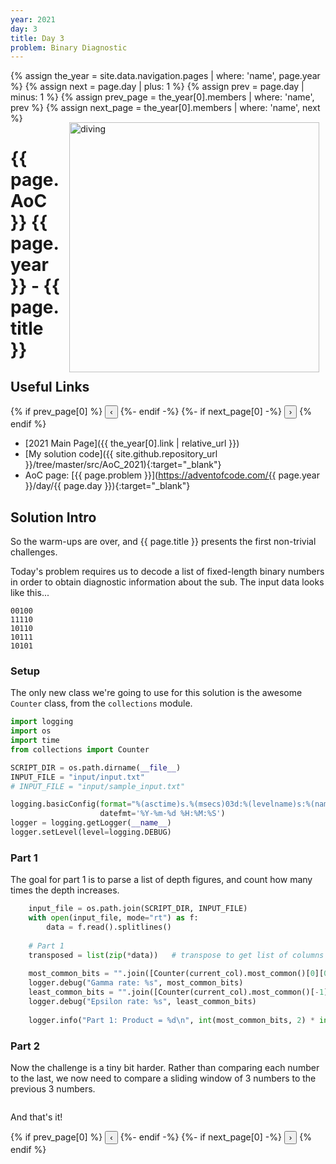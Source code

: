 ```yaml
---
year: 2021
day: 3
title: Day 3
problem: Binary Diagnostic
---
```

{% assign the_year = site.data.navigation.pages | where: 'name', page.year %}
{% assign next = page.day | plus: 1 %}
{% assign prev = page.day | minus: 1 %}
{% assign prev_page = the_year[0].members | where: 'name', prev %}
{% assign next_page = the_year[0].members | where: 'name', next %}
<img src="{{'/assets/images/bin_diag.jpg' | relative_url }}" alt="diving" style="margin:15px 10px 10px 10px; float: right; width:400px" />

# {{ page.AoC }} {{ page.year }} - {{ page.title }}

## Useful Links
{% if prev_page[0] %}
<button class="dazbo-button" onclick="window.location.href='{{ prev_page[0].link | relative_url }}';">&#8249;</button>
{%- endif -%}
{%- if next_page[0] -%}
<button class="dazbo-button" onclick="window.location.href='{{ next_page[0].link | relative_url }}';">&#8250;</button>
{% endif %}

- [2021 Main Page]({{ the_year[0].link | relative_url }})
- [My solution code]({{ site.github.repository_url }}/tree/master/src/AoC_2021){:target="_blank"}
- AoC page: [{{ page.problem }}](https://adventofcode.com/{{ page.year }}/day/{{ page.day }}){:target="_blank"}

## Solution Intro

So the warm-ups are over, and {{ page.title }} presents the first non-trivial challenges.

Today's problem requires us to decode a list of fixed-length binary numbers in order to obtain diagnostic information about the sub. The input data looks like this...

```
00100
11110
10110
10111
10101
```

### Setup

The only new class we're going to use for this solution is the awesome `Counter` class, from the `collections` module.

```python
import logging
import os
import time
from collections import Counter

SCRIPT_DIR = os.path.dirname(__file__) 
INPUT_FILE = "input/input.txt"
# INPUT_FILE = "input/sample_input.txt"

logging.basicConfig(format="%(asctime)s.%(msecs)03d:%(levelname)s:%(name)s:\t%(message)s", 
                    datefmt='%Y-%m-%d %H:%M:%S')
logger = logging.getLogger(__name__)
logger.setLevel(level=logging.DEBUG)
```

### Part 1

The goal for part 1 is to parse a list of depth figures, and count how many times the depth increases.

```python
    input_file = os.path.join(SCRIPT_DIR, INPUT_FILE)
    with open(input_file, mode="rt") as f:
        data = f.read().splitlines()
    
    # Part 1
    transposed = list(zip(*data))   # transpose to get list of columns
    
    most_common_bits = "".join([Counter(current_col).most_common()[0][0] for current_col in transposed])
    logger.debug("Gamma rate: %s", most_common_bits)
    least_common_bits = "".join([Counter(current_col).most_common()[-1][0] for current_col in transposed])
    logger.debug("Epsilon rate: %s", least_common_bits)
    
    logger.info("Part 1: Product = %d\n", int(most_common_bits, 2) * int(least_common_bits, 2))
```

### Part 2

Now the challenge is a tiny bit harder.  Rather than comparing each number to the last,
we now need to compare a sliding window of 3 numbers to the previous 3 numbers.

```python
```

And that's it!

{% if prev_page[0] %}
<button class="dazbo-button" onclick="window.location.href='{{ prev_page[0].link | relative_url }}';">&#8249;</button>
{%- endif -%}
{%- if next_page[0] -%}
<button class="dazbo-button" onclick="window.location.href='{{ next_page[0].link | relative_url }}';">&#8250;</button>
{% endif %}